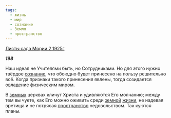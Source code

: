 ```yaml
---
tags:
  - жизнь
  - мир
  - сознание
  - Земля
  - пространство
---
```

[Листы сада Мории 2 1925г](https://127.0.0.1:4002/agni/1925)

___198___

Наш идеал не Учителями быть, но Сотрудниками. Но для этого нужно твёрдое [сознание](../../../tags/#сознание), что обоюдно будет принесено на пользу решительно всё. Когда признаки такого принесения явлены, тогда созидается овладение физическим миром.   

В [земных](../../../tags/#Земля) церквах кличут Христа и удивляются Его молчанию; между тем вы чуете, как Его можно оживить среди [земной](../../../tags/#Земля) [жизни](../../../tags/#жизнь), не надевая вретища и не потрясая [пространство](../../../tags/#пространство) недовольством. Так куются планы.   

